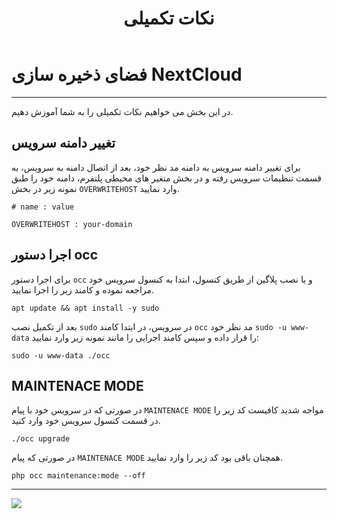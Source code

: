 ﻿---
title: "نکات تکمیلی"
sidebar_label: "نکات تکمیلی"
description: "Nextcloud یک سامانه مدیریت ابری (Cloud) اوپن سورس می باشد که بر روی سرورهای اختصاصی قابل نصب است. این نرم افزار امکان مدیریت و به اشتراک گذاری انواع فایل‌ها، تقویم ها، مخاطبان و دیگر برنامه های کاربردی را از طریق وب به شما می‌دهد."
---

# فضای ذخیره سازی NextCloud
---

در این بخش می خواهیم نکات تکمیلی را به شما آموزش دهیم.

## تغییر دامنه سرویس

برای تغییر دامنه سرویس به دامنه مد نظر خود، بعد از اتصال دامنه به سرویس، به قسمت تنظیمات سرویس رفته و در بخش متغیر های محیطی پلتفرم، دامنه خود را طبق نمونه زیر در بخش `OVERWRITEHOST` وارد نمایید.

```properties
# name : value

OVERWRITEHOST : your-domain
```

## اجرا دستور occ

برای اجرا دستور `occ` و یا نصب پلاگین از طریق کنسول، ابتدا به کنسول سرویس خود مراجعه نموده و کامند زیر را اجرا نمایید.

```shell
apt update && apt install -y sudo 
```

بعد از تکمیل نصب `sudo` در سرویس، در ابتدا کامند `occ` مد نظر خود `sudo -u www-data` را قرار داده و سپس کامند اجرایی را مانند نمونه زیر وارد نمایید:

```shell
sudo -u www-data ./occ
```

## MAINTENACE MODE

در صورتی که در سرویس خود با پیام `MAINTENACE MODE` مواجه شدید کافیست کد زیر را در قسمت کنسول سرویس خود وارد کنید.

```shell
./occ upgrade
```

در صورتی که پیام `MAINTENACE MODE` همچنان باقی بود کد زیر را وارد نمایید.

```shell
php occ maintenance:mode --off
```

---
<a href="https://hub.chabokan.net/fa/services/create/nextcloud" ><img src="https://s1.chabokan.net/docs/images/nextcloud-banner.png" /></a>